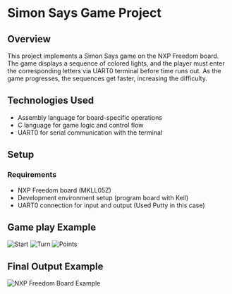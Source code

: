 # Simon Says Game Project


## Overview
This project implements a Simon Says game on the NXP Freedom board. The game displays a sequence of colored lights, and the player must enter the corresponding letters via UART0 terminal before time runs out. As the game progresses, the sequences get faster, increasing the difficulty.

## Technologies Used
- Assembly language for board-specific operations
- C language for game logic and control flow
- UART0 for serial communication with the terminal

## Setup
### Requirements
- NXP Freedom board (MKLL05Z)
- Development environment setup (program board with Keil)
- UART0 connection for input and output (Used Putty in this case)

## Game play Example
![Start](IMG_7441.PNG)
![Turn](IMG_7442.PNG)
![Points](IMG_7443.PNG)

## Final Output Example
![NXP Freedom Board Example](Screenshot%202024-11-16%20204118.png)
